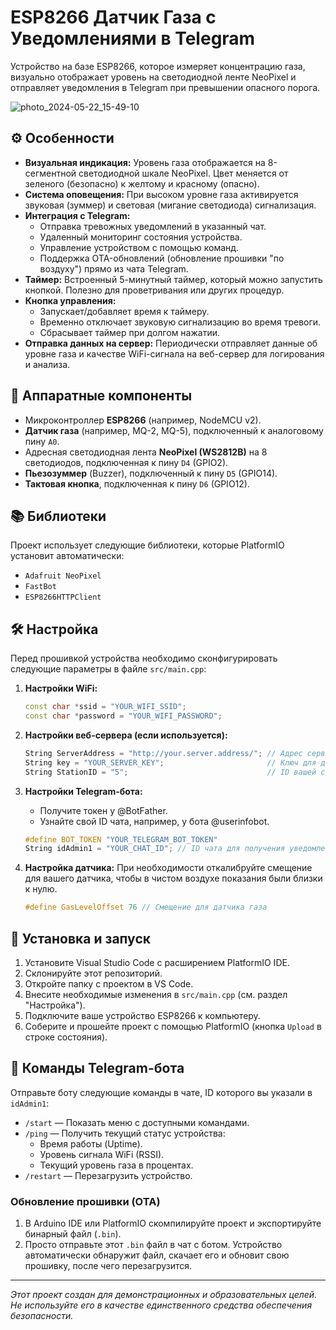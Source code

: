 # ESP8266 Датчик Газа с Уведомлениями в Telegram

Устройство на базе ESP8266, которое измеряет концентрацию газа, визуально отображает уровень на светодиодной ленте NeoPixel и отправляет уведомления в Telegram при превышении опасного порога.

![photo_2024-05-22_15-49-10](https://github.com/user-attachments/assets/58814a38-5509-411a-855c-2041240c5e7b)

## ⚙️ Особенности

*   **Визуальная индикация:** Уровень газа отображается на 8-сегментной светодиодной шкале NeoPixel. Цвет меняется от зеленого (безопасно) к желтому и красному (опасно).
*   **Система оповещения:** При высоком уровне газа активируется звуковая (зуммер) и световая (мигание светодиода) сигнализация.
*   **Интеграция с Telegram:**
    *   Отправка тревожных уведомлений в указанный чат.
    *   Удаленный мониторинг состояния устройства.
    *   Управление устройством с помощью команд.
    *   Поддержка OTA-обновлений (обновление прошивки "по воздуху") прямо из чата Telegram.
*   **Таймер:** Встроенный 5-минутный таймер, который можно запустить кнопкой. Полезно для проветривания или других процедур.
*   **Кнопка управления:**
    *   Запускает/добавляет время к таймеру.
    *   Временно отключает звуковую сигнализацию во время тревоги.
    *   Сбрасывает таймер при долгом нажатии.
*   **Отправка данных на сервер:** Периодически отправляет данные об уровне газа и качестве WiFi-сигнала на веб-сервер для логирования и анализа.

## 🔌 Аппаратные компоненты

*   Микроконтроллер **ESP8266** (например, NodeMCU v2).
*   **Датчик газа** (например, MQ-2, MQ-5), подключенный к аналоговому пину `A0`.
*   Адресная светодиодная лента **NeoPixel (WS2812B)** на 8 светодиодов, подключенная к пину `D4` (GPIO2).
*   **Пьезозуммер** (Buzzer), подключенный к пину `D5` (GPIO14).
*   **Тактовая кнопка**, подключенная к пину `D6` (GPIO12).

## 📚 Библиотеки

Проект использует следующие библиотеки, которые PlatformIO установит автоматически:

*   `Adafruit NeoPixel`
*   `FastBot`
*   `ESP8266HTTPClient`

## 🛠️ Настройка

Перед прошивкой устройства необходимо сконфигурировать следующие параметры в файле `src/main.cpp`:

1.  **Настройки WiFi:**
    ```cpp
    const char *ssid = "YOUR_WIFI_SSID";
    const char *password = "YOUR_WIFI_PASSWORD";
    ```

2.  **Настройки веб-сервера (если используется):**
    ```cpp
    String ServerAddress = "http://your.server.address/"; // Адрес сервера
    String key = "YOUR_SERVER_KEY";                       // Ключ для доступа к серверу
    String StationID = "5";                               // ID вашей станции
    ```

3.  **Настройки Telegram-бота:**
    *   Получите токен у @BotFather.
    *   Узнайте свой ID чата, например, у бота @userinfobot.
    ```cpp
    #define BOT_TOKEN "YOUR_TELEGRAM_BOT_TOKEN"
    String idAdmin1 = "YOUR_CHAT_ID"; // ID чата для получения уведомлений и команд
    ```

4.  **Настройка датчика:**
    При необходимости откалибруйте смещение для вашего датчика, чтобы в чистом воздухе показания были близки к нулю.
    ```cpp
    #define GasLevelOffset 76 // Смещение для датчика газа
    ```

## 🚀 Установка и запуск

1.  Установите Visual Studio Code с расширением PlatformIO IDE.
2.  Склонируйте этот репозиторий.
3.  Откройте папку с проектом в VS Code.
4.  Внесите необходимые изменения в `src/main.cpp` (см. раздел "Настройка").
5.  Подключите ваше устройство ESP8266 к компьютеру.
6.  Соберите и прошейте проект с помощью PlatformIO (кнопка `Upload` в строке состояния).

## 🤖 Команды Telegram-бота

Отправьте боту следующие команды в чате, ID которого вы указали в `idAdmin1`:

*   `/start` — Показать меню с доступными командами.
*   `/ping` — Получить текущий статус устройства:
    *   Время работы (Uptime).
    *   Уровень сигнала WiFi (RSSI).
    *   Текущий уровень газа в процентах.
*   `/restart` — Перезагрузить устройство.

### Обновление прошивки (OTA)

1.  В Arduino IDE или PlatformIO скомпилируйте проект и экспортируйте бинарный файл (`.bin`).
2.  Просто отправьте этот `.bin` файл в чат с ботом. Устройство автоматически обнаружит файл, скачает его и обновит свою прошивку, после чего перезагрузится.

---

*Этот проект создан для демонстрационных и образовательных целей. Не используйте его в качестве единственного средства обеспечения безопасности.*
